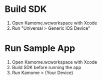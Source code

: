 # Build SDK

1. Open Kamome.wcworkspace with Xcode
1. Run "Universal > Generic iOS Device"

# Run Sample App

1. Open Kamome.wcworkspace with Xcode
1. Build SDK before running the app
1. Run Kamome > (Your Device)

